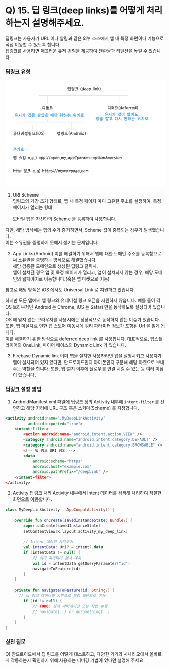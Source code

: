 # Q) 15. 딥 링크(deep links)를 어떻게 처리하는지 설명해주세요.

딥링크는 사용자가 URL 이나 알림과 같은 외부 소스에서 앱 내 특정 화면이나
기능으로 직접 이동할 수 있도록 합니다.<br/>
딥링크를 사용하면 매끄러운 유저 경험을 제공하여 전환율과 리텐션을 높일 수 있습니다.

### 딥링크 유형
<div align="center">

![deeplink_type.png](assets/deeplink_type.png)
</div>

1. URI Scheme<br/>
딥링크의 가장 초기 형태로, 앱 내 특정 페이지 마다 고유한 주소를 설정하여, 특정 페이지가 열리는 형태
<br/><br/>
모바일 앱은 자신만의 Scheme 을 등록하여 사용합니다.

다만, 해당 방식에는 앱의 수가 증가하면서, Scheme 값이 중복되는 경우가 발생했습니다.<br/>
이는 소유권을 증명하지 못해서 생기는 문제입니다.

2. App Links(Android)
이를 해결하기 위해서 앱에 대한 도메인 주소를 등록함으로써 소유권을 증명하는 방식으로 해결했습니다.<br/>
헤당 검증된 도메인으로 생성된 딥링크 클릭시,<br/>
앱이 설치된 경우 앱 및 특정 페이지가 열리고, 앱이 설치되지 않는 경우,
해당 도메인의 웹페이지로 이동합니다.(혹은 앱  마켓으로 이동)

참고로 해당 방식은 iOS 에서도 Universal Link 로 지원하고 있습니다.

하지만 모든 앱에서 앱 링크와 유니버셜 링크 오픈을 지원하지 않습니다. 예를 들어 각 OS 브라우저인
Android 는 Chrome, iOS 는 Safari 만을 동작하도록 설정되어 있습니다.<br/>
OS 에 맞지 않는 브라우저를 사용시에는 정상적으로 동작하지 않는 이슈가 있습니다.
또한, 앱 미설치로 인한 앱 스토어 이동시에 쿼리 파라미터 정보가 포함된 Url 을 잃게 됩니다.<br/>
이를 해결하기 위한 방식으로 deferred deep link 를 사용합니다.
대표적으로, 앱스플라이어의 OneLink, 파이어 배이스의 Dynamic Link 가 있습니다.

3. Firebase Dynamic link
이미 앱을 설치한 사용자라면 앱을 실행시키고 사용자가 앱이 설치되어 있지 않다면,
안드로이드인지 아이폰인지 구분해 해당 마켓으로 보내주는 역할을 합니다.
또한, 앱 설치 이후에 플로우를 연결 시킬 수 있는 등 여러 이점이 있습니다.


### 딥링크 설정 방법
1. AndroidManifest.xml 파일에 딥링크 정의
Activity 내부에 `intent-filter` 를 선언하고 해당 자리에 URL 구조 혹은 스키마(Scheme) 를 지정합니다.
```xml
<activity android:name=".MyDeepLinkActivity" 
          android:exported="true">
    <intent‑filter>
        <action android:name="android.intent.action.VIEW" />
        <category android:name="android.intent.category.DEFAULT" />
        <category android:name="android.intent.category.BROWSABLE" />
        <!‑‑ 딥 링크 URI 정의 ‑‑>
        <data
            android:scheme="https"
            android:host="example.com"
            android:pathPrefix="/deepLink" />
    </intent‑filter>
</activity>
```

2. Activity 딥링크 처리
Activity 내부에서 Intent 데이터를 검색해 처리하여 적절한 화면으로 이동합니다.
```kotlin
class MyDeepLinkActivity : AppCompatActivity() {

    override fun onCreate(savedInstanceState: Bundle?) {
        super.onCreate(savedInstanceState)
        setContentView(R.layout.activity_my_deep_link)
    
        // Intent 데이터 가져오기
        val intentData: Uri? = intent?.data
        if (intentData != null) {
            // 쿼리 파라미터 검색 예시
            val id = intentData.getQueryParameter("id")
            navigateToFeature(id)
        }
    }

    private fun navigateToFeature(id: String?) {
      // 딥 링크 데이터를 기반으로 특정 화면으로 이동
        if (id != null) {
            // TODO: 실제 내비게이션 또는 작업 수행
            // navigate(..) or doSomething(..)
        }
    }
}
```


### 실전 질문
Q) 안드로이드에서 딥 링크를 어떻게 테스트하고, 다양한 기기와 시나리오에서
올바르게 작동하는지 확인하기 위해 사용하는 디버깅 기법이 있다면 설명해 주세요.
